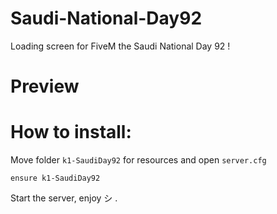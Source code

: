 # Saudi-National-Day92
Loading screen for FiveM the Saudi National Day 92 !

# Preview


# How to install:
Move folder `k1-SaudiDay92` for resources and open `server.cfg`

```
ensure k1-SaudiDay92
```

Start the server, enjoy シ .

